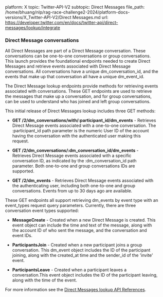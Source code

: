 platform: X
topic: Twitter-API-V2
subtopic: Direct Messages
file_path: /home/bhuang/nlp/rag-race-challenge2-2024/platform-docs-versions/X_Twitter-API-V2/Direct Messages.md
url: https://developer.twitter.com/en/docs/twitter-api/direct-messages/lookup/integrate


### Direct Message conversations

All Direct Messages are part of a Direct Message conversation. These conversations can be one-to-one conversations or group conversations. This launch provides the foundational endpoints needed to create Direct Messages and retrieve events associated with Direct Message conversations. All conversations have a unique dm\_conversation\_id, and the events that make up that conversation all have a unique dm\_event\_id.  

The Direct Message lookup endpoints provide methods for retrieving events associated with conversations. These GET endpoints are used to retrieve the messages that make up a conversation, and for group conversations, can be used to understand who has joined and left group conversations.  

This initial release of Direct Messages lookup includes three GET methods:

* **GET /2/dm\_conversations/with/:participant\_id/dm\_events** - Retrieves Direct Message events associated with a one-to-one conversation. The :participant\_id path parameter is the numeric User ID of the account having the conversation with the authenticated user making this request.  
    
* **GET /2/dm\_conversations/:dm\_conversation\_id/dm\_events** - Retrieves Direct Message events associated with a specific conversation ID, as indicated by the :dm\_conversation\_id path parameter. Both one-to-one and group conversations IDs are supported.  
    
* **GET /2/dm\_events** - Retrieves Direct Message events associated with the authenticating user, including both one-to-one and group conversations. Events from up to 30 days ago are available.  
    

These GET endpoints all support retrieving dm\_events by event type with an event\_types request query parameters. Currently, there are three conversation event types supported:  

* **MessageCreate** - Created when a new Direct Message is created. This event object can include the time and text of the message, along with the account ID of who sent the message, and the conversation and event IDs. 
    
* **ParticipantsJoin** - Created when a new participant joins a group conversation. This dm\_event object includes the ID of the participant joining, along with the created\_at time and the sender\_id of the 'invite' event. 
    
* **ParticipantsLeave** - Created when a participant leaves a conversation.This event object includes the ID of the participant leaving, along with the time of the event. 
    

For more information see the [Direct Messages lookup API References](https://developer.twitter.com/en/docs/twitter-api/direct-messages/lookup/api-reference).